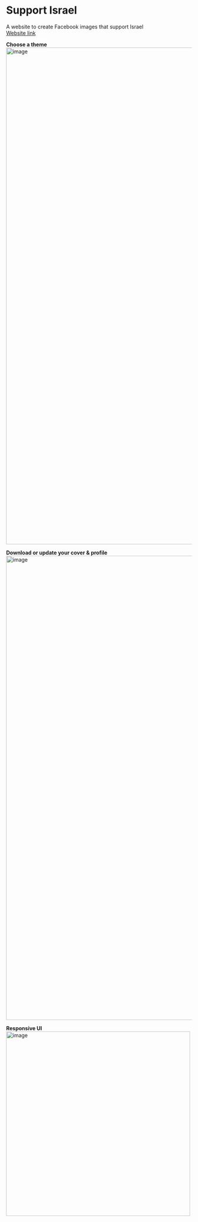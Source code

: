 # Support Israel
A website to create Facebook images that support Israel<br>
[Website link](https://asidelnik.github.io/support-israel)

**Choose a theme**
<img width="1343" alt="image" src="https://github.com/asidelnik/support-israel/assets/10272524/b51cb322-0157-417d-8066-ed1b2e4fbee6">

**Download or update your cover & profile**
<img width="1255" alt="image" src="https://github.com/asidelnik/support-israel/assets/10272524/00b9ca62-f2ea-4b11-b07f-b0f1a8eb5ec7">

**Responsive UI**
<img width="499" alt="image" src="https://github.com/asidelnik/support-israel/assets/10272524/b5a82284-f5ad-4b34-bfc5-42fbf27eae0d">

